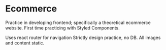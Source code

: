 # Ecommerce
Practice in developing frontend; specifically a theoretical ecommerce website. First time practicing with Styled Components.

Uses react router for navigation
Strictly design practice, no DB. All images and content static.
